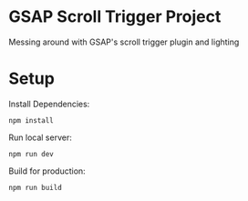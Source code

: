 # GSAP Scroll Trigger Project

Messing around with GSAP's scroll trigger plugin and lighting

# Setup

Install Dependencies:
```
npm install
```

Run local server:
```
npm run dev
```

Build for production:
```
npm run build
```
